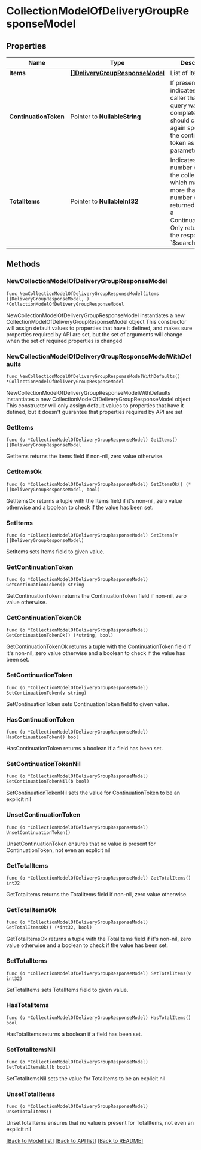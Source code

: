 # CollectionModelOfDeliveryGroupResponseModel

## Properties

Name | Type | Description | Notes
------------ | ------------- | ------------- | -------------
**Items** | [**[]DeliveryGroupResponseModel**](DeliveryGroupResponseModel.md) | List of items. | 
**ContinuationToken** | Pointer to **NullableString** | If present, indicates to the caller that the query was not complete, and they should call the API again specifying the continuation token as a query parameter. | [optional] 
**TotalItems** | Pointer to **NullableInt32** | Indicates the total number of items in the collection, which may be more than the number of Items returned, if there is a ContinuationToken.  Only returned in the response to &#x60;$search&#x60; APIs. | [optional] 

## Methods

### NewCollectionModelOfDeliveryGroupResponseModel

`func NewCollectionModelOfDeliveryGroupResponseModel(items []DeliveryGroupResponseModel, ) *CollectionModelOfDeliveryGroupResponseModel`

NewCollectionModelOfDeliveryGroupResponseModel instantiates a new CollectionModelOfDeliveryGroupResponseModel object
This constructor will assign default values to properties that have it defined,
and makes sure properties required by API are set, but the set of arguments
will change when the set of required properties is changed

### NewCollectionModelOfDeliveryGroupResponseModelWithDefaults

`func NewCollectionModelOfDeliveryGroupResponseModelWithDefaults() *CollectionModelOfDeliveryGroupResponseModel`

NewCollectionModelOfDeliveryGroupResponseModelWithDefaults instantiates a new CollectionModelOfDeliveryGroupResponseModel object
This constructor will only assign default values to properties that have it defined,
but it doesn't guarantee that properties required by API are set

### GetItems

`func (o *CollectionModelOfDeliveryGroupResponseModel) GetItems() []DeliveryGroupResponseModel`

GetItems returns the Items field if non-nil, zero value otherwise.

### GetItemsOk

`func (o *CollectionModelOfDeliveryGroupResponseModel) GetItemsOk() (*[]DeliveryGroupResponseModel, bool)`

GetItemsOk returns a tuple with the Items field if it's non-nil, zero value otherwise
and a boolean to check if the value has been set.

### SetItems

`func (o *CollectionModelOfDeliveryGroupResponseModel) SetItems(v []DeliveryGroupResponseModel)`

SetItems sets Items field to given value.


### GetContinuationToken

`func (o *CollectionModelOfDeliveryGroupResponseModel) GetContinuationToken() string`

GetContinuationToken returns the ContinuationToken field if non-nil, zero value otherwise.

### GetContinuationTokenOk

`func (o *CollectionModelOfDeliveryGroupResponseModel) GetContinuationTokenOk() (*string, bool)`

GetContinuationTokenOk returns a tuple with the ContinuationToken field if it's non-nil, zero value otherwise
and a boolean to check if the value has been set.

### SetContinuationToken

`func (o *CollectionModelOfDeliveryGroupResponseModel) SetContinuationToken(v string)`

SetContinuationToken sets ContinuationToken field to given value.

### HasContinuationToken

`func (o *CollectionModelOfDeliveryGroupResponseModel) HasContinuationToken() bool`

HasContinuationToken returns a boolean if a field has been set.

### SetContinuationTokenNil

`func (o *CollectionModelOfDeliveryGroupResponseModel) SetContinuationTokenNil(b bool)`

 SetContinuationTokenNil sets the value for ContinuationToken to be an explicit nil

### UnsetContinuationToken
`func (o *CollectionModelOfDeliveryGroupResponseModel) UnsetContinuationToken()`

UnsetContinuationToken ensures that no value is present for ContinuationToken, not even an explicit nil
### GetTotalItems

`func (o *CollectionModelOfDeliveryGroupResponseModel) GetTotalItems() int32`

GetTotalItems returns the TotalItems field if non-nil, zero value otherwise.

### GetTotalItemsOk

`func (o *CollectionModelOfDeliveryGroupResponseModel) GetTotalItemsOk() (*int32, bool)`

GetTotalItemsOk returns a tuple with the TotalItems field if it's non-nil, zero value otherwise
and a boolean to check if the value has been set.

### SetTotalItems

`func (o *CollectionModelOfDeliveryGroupResponseModel) SetTotalItems(v int32)`

SetTotalItems sets TotalItems field to given value.

### HasTotalItems

`func (o *CollectionModelOfDeliveryGroupResponseModel) HasTotalItems() bool`

HasTotalItems returns a boolean if a field has been set.

### SetTotalItemsNil

`func (o *CollectionModelOfDeliveryGroupResponseModel) SetTotalItemsNil(b bool)`

 SetTotalItemsNil sets the value for TotalItems to be an explicit nil

### UnsetTotalItems
`func (o *CollectionModelOfDeliveryGroupResponseModel) UnsetTotalItems()`

UnsetTotalItems ensures that no value is present for TotalItems, not even an explicit nil

[[Back to Model list]](../README.md#documentation-for-models) [[Back to API list]](../README.md#documentation-for-api-endpoints) [[Back to README]](../README.md)


